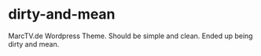 dirty-and-mean
==============

MarcTV.de Wordpress Theme. Should be simple and clean. Ended up being dirty and mean.

